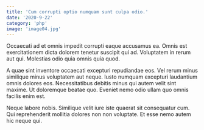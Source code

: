 ```yaml
---
title: 'Cum corrupti optio numquam sunt culpa odio.'
date: '2020-9-22'
category: 'php'
image: 'image04.jpg'
---
```


Occaecati ad et omnis impedit corrupti eaque accusamus ea. Omnis est exercitationem dicta dolorem tenetur suscipit qui ad. Voluptatem in rerum aut qui. Molestias odio quia omnis quia quod.
 A quae sint inventore occaecati excepturi repudiandae eos. Vel rerum minus similique minus voluptatem aut neque. Iusto numquam excepturi laudantium omnis dolores eos. Necessitatibus debitis minus qui autem velit sint maxime. Ut doloremque beatae quo. Eveniet nemo odio ullam quo omnis facilis enim est.
 Neque labore nobis. Similique velit iure iste quaerat sit consequatur cum. Qui reprehenderit mollitia dolores non non voluptate. Et esse nemo autem hic neque qui.
